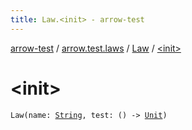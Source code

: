 ```yaml
---
title: Law.<init> - arrow-test
---
```


[arrow-test](../../index.html) / [arrow.test.laws](../index.html) / [Law](index.html) / [&lt;init&gt;](./-init-.html)

# &lt;init&gt;

`Law(name: `[`String`](https://kotlinlang.org/api/latest/jvm/stdlib/kotlin/-string/index.html)`, test: () -> `[`Unit`](https://kotlinlang.org/api/latest/jvm/stdlib/kotlin/-unit/index.html)`)`